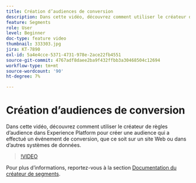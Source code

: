 ```yaml
---
title: Création d’audiences de conversion
description: Dans cette vidéo, découvrez comment utiliser le créateur de règles d’audience dans Experience Platform pour créer une audience qui a effectué un événement de conversion, que ce soit sur un site Web ou dans d’autres systèmes de données.
feature: Segments
role: User
level: Beginner
doc-type: feature video
thumbnail: 333303.jpg
jira: KT-7890
exl-id: 5a4e4cce-5371-4731-978e-2ace22fb4551
source-git-commit: 4767adf8daee2ba9f432ffbb3a30468504c12694
workflow-type: tm+mt
source-wordcount: '90'
ht-degree: 7%

---
```


# Création d’audiences de conversion

Dans cette vidéo, découvrez comment utiliser le créateur de règles d’audience dans Experience Platform pour créer une audience qui a effectué un événement de conversion, que ce soit sur un site Web ou dans d’autres systèmes de données.

>[!VIDEO](https://video.tv.adobe.com/v/333303/?quality=12&learn=on)

Pour plus d’informations, reportez-vous à la section [Documentation du créateur de segments](https://experienceleague.adobe.com/docs/experience-platform/segmentation/ui/segment-builder.html?lang=fr).
